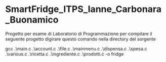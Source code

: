 # SmartFridge_ITPS_Ianne_Carbonara_Buonamico
Progetto per esame di Laboratorio di Programmazione
per compilare il seguente progetto digirare questo comando nella directory del sorgente


gcc .\main.c .\account.c .\file.c .\mainmenu.c .\dispensa.c .\spesa.c .\various.c .\ricetta.c .\ingrediente.c .\prodotti.c -o fridge